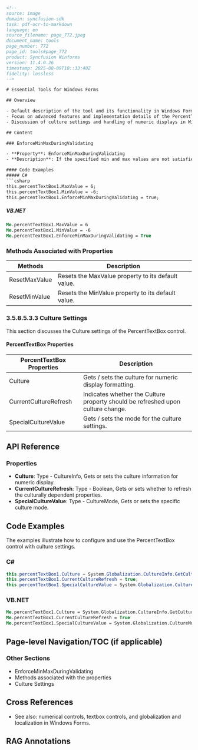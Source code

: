 ```html
<!-- 
source: image
domain: syncfusion-sdk
task: pdf-ocr-to-markdown
language: en
source_filename: page_772.jpeg
document_name: tools
page_number: 772
page_id: tools#page_772
product: Syncfusion Winforms
version: 11.4.0.26
timestamp: 2025-08-09T10::33:40Z
fidelity: lossless
-->

# Essential Tools for Windows Forms

## Overview

- Default description of the tool and its functionality in Windows Forms.
- Focus on advanced features and implementation details of the PercentTextBox control.
- Discussion of culture settings and handling of numeric displays in Windows Forms.

## Content

### EnforceMinMaxDuringValidating

- **Property**: EnforceMinMaxDuringValidating
- **Description**: If the specified min and max values are not satisfied, the Validating event will handle and cancel when this property is set to 'True'.

#### Code Examples
##### C#
```csharp
this.percentTextBox1.MaxValue = 6;
this.percentTextBox1.MinValue = -6;
this.percentTextBox1.EnforceMinMaxDuringValidating = true;
```

##### VB.NET
```vb
Me.percentTextBox1.MaxValue = 6
Me.percentTextBox1.MinValue = -6
Me.percentTextBox1.EnforceMinMaxDuringValidating = True
```

### Methods Associated with Properties

| Methods                  | Description                                 |
|--------------------------|---------------------------------------------|
| ResetMaxValue            | Resets the MaxValue property to its default value. |
| ResetMinValue            | Resets the MinValue property to its default value. |

### 3.5.8.5.3.3 Culture Settings

This section discusses the Culture settings of the PercentTextBox control.

#### PercentTextBox Properties

| PercentTextBox Properties     | Description                                 |
|-------------------------------|---------------------------------------------|
| Culture                       | Gets / sets the culture for numeric display formatting. |
| CurrentCultureRefresh         | Indicates whether the Culture property should be refreshed upon culture change. |
| SpecialCultureValue           | Gets / sets the mode for the culture settings. |

## API Reference

### Properties

- **Culture**: Type - CultureInfo, Gets or sets the culture information for numeric display.
- **CurrentCultureRefresh**: Type - Boolean, Gets or sets whether to refresh the culturally dependent properties.
- **SpecialCultureValue**: Type - CultureMode, Gets or sets the specific culture mode.

## Code Examples

The examples illustrate how to configure and use the PercentTextBox control with culture settings.

### C#

```csharp
this.percentTextBox1.Culture = System.Globalization.CultureInfo.GetCultureInfo("en-US");
this.percentTextBox1.CurrentCultureRefresh = true;
this.percentTextBox1.SpecialCultureValue = System.Globalization.CultureMode.User;
```

### VB.NET

```vb
Me.percentTextBox1.Culture = System.Globalization.CultureInfo.GetCultureInfo("en-US")
Me.percentTextBox1.CurrentCultureRefresh = True
Me.percentTextBox1.SpecialCultureValue = System.Globalization.CultureMode.User
```

## Page-level Navigation/TOC (if applicable)

### Other Sections

- EnforceMinMaxDuringValidating
- Methods associated with the properties
- Culture Settings

## Cross References

- See also: numerical controls, textbox controls, and globalization and localization in Windows Forms.

## RAG Annotations

<!-- tags: [PercentTextBox, WinForms, CultureSettings, NumericControls, Globalization, Localization, EnforceMinMax, ValidatingEvent, C#, VB.NET] -->
```